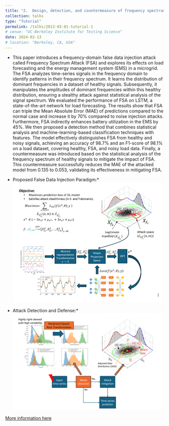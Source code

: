```yaml
---
title: "2.	Design, detection, and countermeasure of frequency spectrum attack and its impact on long short-term memory load forecasting and microgrid energy management."
collection: talks
type: "Tutorial"
permalink: /talks/2013-03-01-tutorial-1
# venue: "UC-Berkeley Institute for Testing Science"
date: 2024-02-13
# location: "Berkeley, CA, USA"
---
```


- This paper introduces a frequency-domain false data injection attack called Frequency Spectrum Attack (FSA) and explores its effects on load forecasting and the energy management system (EMS) in a microgrid. The FSA analyzes time-series signals in the frequency domain to identify patterns in their frequency spectrum. It learns the distribution of dominant frequencies in a dataset of healthy signals. Subsequently, it manipulates the amplitudes of dominant frequencies within this healthy distribution, ensuring a stealthy attack against statistical analysis of the signal spectrum. We evaluated the performance of FSA on LSTM, a state-of-the-art network for load forecasting. The results show that FSA can triple the Mean Absolute Error (MAE) of predictions compared to the normal case and increase it by 70% compared to noise injection attacks. Furthermore, FSA indirectly enhances battery utilization in the EMS by 45%. We then proposed a detection method that combines statistical analysis and machine-learning-based classification techniques with features. The model effectively distinguishes FSA from healthy and noisy signals, achieving an accuracy of 98.7% and an F1-score of 98.1% on a load dataset, covering healthy, FSA, and noisy load data. Finally, a countermeasure was introduced based on the statistical analysis of the frequency spectrum of healthy signals to mitigate the impact of FSA. This countermeasure successfully reduces the MAE of the attacked model from 0.135 to 0.053, validating its effectiveness in mitigating FSA.

* Proposed False Data Injection Paradigm:* 
![Image](../images/Project21.png)

* Attack Detection and Defense:*
![Image](../images/project22.png)

[More information here](https://www.mdpi.com/1996-1073/17/4/868/pdf)